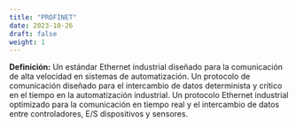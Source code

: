 ```yaml
---
title: "PROFINET"
date: 2023-10-26
draft: false
weight: 1
---
```


**Definición:** Un estándar Ethernet industrial diseñado para la comunicación de alta velocidad en sistemas de automatización. Un protocolo de comunicación diseñado para el intercambio de datos determinista y crítico en el tiempo en la automatización industrial. Un protocolo Ethernet industrial optimizado para la comunicación en tiempo real y el intercambio de datos entre controladores, E/S dispositivos y sensores.
